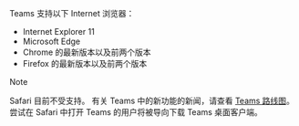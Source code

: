 Teams 支持以下 Internet 浏览器： 
- Internet Explorer 11
- Microsoft Edge
- Chrome 的最新版本以及前两个版本
- Firefox 的最新版本以及前两个版本

> [!NOTE]
> Safari 目前不受支持。 有关 Teams 中的新功能的新闻，请查看 [Teams 路线图](http://aka.ms/TeamsRoadmap)。 尝试在 Safari 中打开 Teams 的用户将被导向下载 Teams 桌面客户端。
